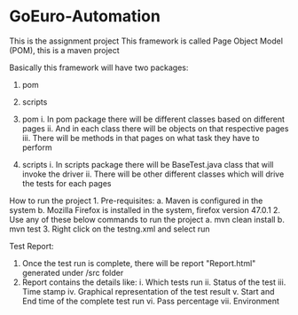 # GoEuro-Automation
This is the assignment project
This framework is called Page Object Model (POM), this is a maven project

Basically this framework will have two packages:
1. pom
2. scripts

1. pom
    i. In pom package there will be different classes based on different pages
    ii. And in each class there will be objects on that respective pages
    iii. There will be methods in that pages on what task they have to perform
    
2. scripts
    i. In scripts package there will be BaseTest.java class that will invoke the driver
    ii. There will be other different classes which will drive the tests for each pages

How to run the project
    1. Pre-requisites:
        a. Maven is configured in the system
        b. Mozilla Firefox is installed in the system, firefox version 47.0.1
     2. Use any of these below commands to run the project
        a. mvn clean install
        b. mvn test
        3. Right click on the testng.xml and select run

Test Report:
1. Once the test run is complete, there will be report "Report.html" generated under /src folder
2. Report contains the details like:
    i. Which tests run
    ii. Status of the test
    iii. Time stamp
    iv. Graphical representation of the test result
    v. Start and End time of the complete test run
    vi. Pass percentage
    vii. Environment